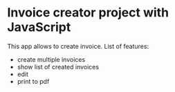 # Invoice creator project with JavaScript

This app allows to create invoice. List of features:
- create multiple invoices
- show list of created invoices
- edit 
- print to pdf
